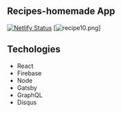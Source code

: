 ## Recipes-homemade App

[![Netlify Status](https://api.netlify.com/api/v1/badges/a8a6ede5-b84e-48a0-a303-1eebbaf26324/deploy-status)](https://app.netlify.com/sites/maleo-recipes-homemade/deploys)
[![recipe10.png](https://i.postimg.cc/nL0TB9R5/recipe10.png)]

## Techologies
- React
- Firebase
- Node
- Gatsby
- GraphQL
- Disqus
